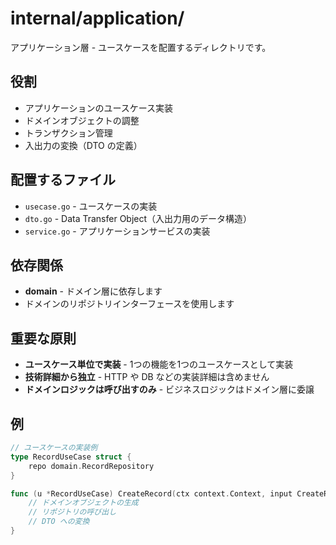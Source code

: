 # internal/application/

アプリケーション層 - ユースケースを配置するディレクトリです。

## 役割

- アプリケーションのユースケース実装
- ドメインオブジェクトの調整
- トランザクション管理
- 入出力の変換（DTO の定義）

## 配置するファイル

- `usecase.go` - ユースケースの実装
- `dto.go` - Data Transfer Object（入出力用のデータ構造）
- `service.go` - アプリケーションサービスの実装

## 依存関係

- **domain** - ドメイン層に依存します
- ドメインのリポジトリインターフェースを使用します

## 重要な原則

- **ユースケース単位で実装** - 1つの機能を1つのユースケースとして実装
- **技術詳細から独立** - HTTP や DB などの実装詳細は含めません
- **ドメインロジックは呼び出すのみ** - ビジネスロジックはドメイン層に委譲

## 例

```go
// ユースケースの実装例
type RecordUseCase struct {
    repo domain.RecordRepository
}

func (u *RecordUseCase) CreateRecord(ctx context.Context, input CreateRecordInput) (*RecordDTO, error) {
    // ドメインオブジェクトの生成
    // リポジトリの呼び出し
    // DTO への変換
}
```
